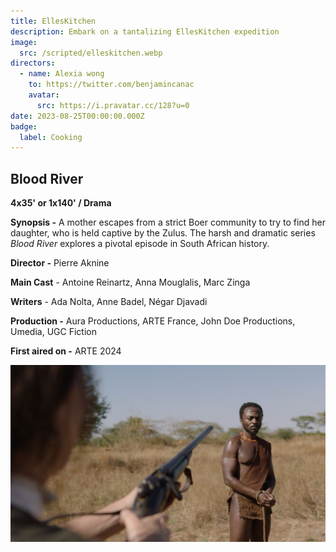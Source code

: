 ```yaml
---
title: EllesKitchen
description: Embark on a tantalizing EllesKitchen expedition
image:
  src: /scripted/elleskitchen.webp
directors:
  - name: Alexia wong
    to: https://twitter.com/benjamincanac
    avatar:
      src: https://i.pravatar.cc/128?u=0
date: 2023-08-25T00:00:00.000Z
badge:
  label: Cooking
---
```


## Blood River

**4x35' or 1x140' / Drama**

**Synopsis -** A mother escapes from a strict Boer community to try to find her daughter, who is held captive by the Zulus. The harsh and dramatic series _Blood River_ explores a pivotal episode in South African history.

**Director -** Pierre Aknine

**Main Cast** - Antoine Reinartz, Anna Mouglalis, Marc Zinga

**Writers** - Ada Nolta, Anne Badel, Négar Djavadi

**Production -** Aura Productions, ARTE France, John Doe Productions, Umedia, UGC Fiction

**First aired on -** ARTE 2024

![blood-river.jpg](/blood-river.jpg)
